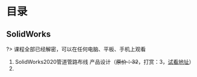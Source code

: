 # 目录


## SolidWorks
?> 课程全部已经解密，可以在任何电脑、平板、手机上观看

1. SolidWorks2020管道管路布线 产品设计（~~原价：32~~，打赏：3，[试看地址](https://www.bilibili.com/video/av84409819)）
2. 
